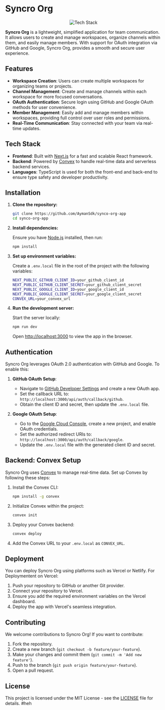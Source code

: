 # Syncro Org

<!-- Used Tech -->

<p align="center">
  <img src="https://skillicons.dev/icons?i=nextjs,react,ts,vercel,nodejs" alt="Tech Stack" />
  </p>

**Syncro Org** is a lightweight, simplified application for team communication. It allows users to create and manage workspaces, organize channels within them, and easily manage members. With support for OAuth integration via GitHub and Google, Syncro Org, provides a smooth and secure user experience.

## Features

- **Workspace Creation**: Users can create multiple workspaces for organizing teams or projects.
- **Channel Management**: Create and manage channels within each workspace for more focused conversations.
- **OAuth Authentication**: Secure login using GitHub and Google OAuth methods for user convenience.
- **Member Management**: Easily add and manage members within workspaces, providing full control over user roles and permissions.
- **Real-Time Communication**: Stay connected with your team via real-time updates.

## Tech Stack

- **Frontend**: Built with [Next.js](https://nextjs.org/) for a fast and scalable React framework.
- **Backend**: Powered by [Convex](https://convex.dev/) to handle real-time data and serverless backend services.
- **Languages**: TypeScript is used for both the front-end and back-end to ensure type safety and developer productivity.

## Installation

1. **Clone the repository:**

   ```bash
   git clone https://github.com/AymanSdk/synco-org-app
   cd synco-org-app
   ```

2. **Install dependencies:**

   Ensure you have [Node.js](https://nodejs.org/) installed, then run:

   ```bash
   npm install
   ```

3. **Set up environment variables:**

   Create a `.env.local` file in the root of the project with the following variables:

   ```bash
   NEXT_PUBLIC_GITHUB_CLIENT_ID=your_github_client_id
   NEXT_PUBLIC_GITHUB_CLIENT_SECRET=your_github_client_secret
   NEXT_PUBLIC_GOOGLE_CLIENT_ID=your_google_client_id
   NEXT_PUBLIC_GOOGLE_CLIENT_SECRET=your_google_client_secret
   CONVEX_URL=your_convex_url
   ```

4. **Run the development server:**

   Start the server locally:

   ```bash
   npm run dev
   ```

   Open [http://localhost:3000](http://localhost:3000) to view the app in the browser.

## Authentication

Syncro Org leverages OAuth 2.0 authentication with GitHub and Google. To enable this:

1. **GitHub OAuth Setup**:

   - Navigate to [GitHub Developer Settings](https://github.com/settings/developers) and create a new OAuth app.
   - Set the callback URL to: `http://localhost:3000/api/auth/callback/github`.
   - Obtain the client ID and secret, then update the `.env.local` file.

2. **Google OAuth Setup**:
   - Go to the [Google Cloud Console](https://console.cloud.google.com/), create a new project, and enable OAuth credentials.
   - Set the authorized redirect URIs to: `http://localhost:3000/api/auth/callback/google`.
   - Update the `.env.local` file with the generated client ID and secret.

## Backend: Convex Setup

Syncro Org uses [Convex](https://convex.dev/) to manage real-time data. Set up Convex by following these steps:

1. Install the Convex CLI:

   ```bash
   npm install -g convex
   ```

2. Initialize Convex within the project:

   ```bash
   convex init
   ```

3. Deploy your Convex backend:

   ```bash
   convex deploy
   ```

4. Add the Convex URL to your `.env.local` as `CONVEX_URL`.

## Deployment

You can deploy Syncro Org using platforms such as Vercel or Netlify. For Deploymentent on Vercel:

1. Push your repository to GitHub or another Git provider.
2. Connect your repository to Vercel.
3. Ensure you add the required environment variables on the Vercel dashboard.
4. Deploy the app with Vercel's seamless integration.

## Contributing

We welcome contributions to Syncro Org! If you want to contribute:

1. Fork the repository.
2. Create a new branch (`git checkout -b feature/your-feature`).
3. Make your changes and commit them (`git commit -m 'Add new feature'`).
4. Push to the branch (`git push origin feature/your-feature`).
5. Open a pull request.

## License

This project is licensed under the MIT License - see the [LICENSE](LICENSE) file for details.
#heh